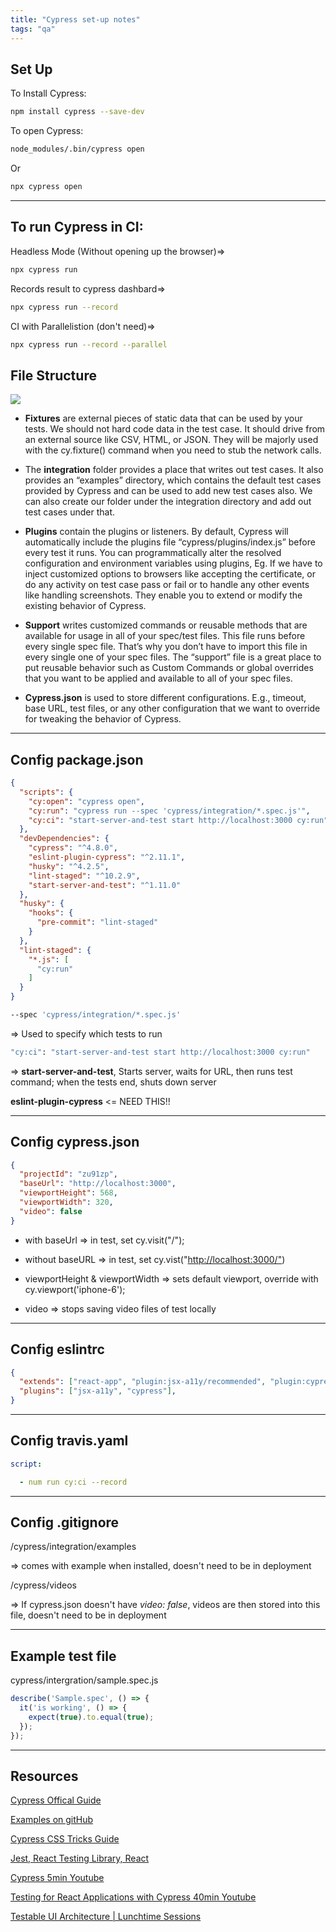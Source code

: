 ```yaml
---
title: "Cypress set-up notes"
tags: "qa"
---
```


## Set Up

To Install Cypress:

```bash
npm install cypress --save-dev
```

To open Cypress:

```bash
node_modules/.bin/cypress open
```

Or

```bash
npx cypress open
```

* * *

## To run Cypress in CI:

Headless Mode (Without opening up the browser)=>

```bash
npx cypress run
```

Records result to cypress dashbard=>

```bash
npx cypress run --record
```

CI with Parallelistion (don't need)=>

```bash
npx cypress run --record --parallel
```

## File Structure

![](https://i.imgur.com/nhsjrAn.png)

-   **Fixtures** are external pieces of static data that can be used by your tests. We should not hard code data in the test case. It should drive from an external source like CSV, HTML, or JSON. They will be majorly used with the cy.fixture() command when you need to stub the network calls. 

-   The **integration** folder provides a place that writes out test cases. It also provides an “examples” directory, which contains the default test cases provided by Cypress and can be used to add new test cases also. We can also create our folder under the integration directory and add out test cases under that.

-   **Plugins** contain the plugins or listeners. By default, Cypress will automatically include the plugins file “cypress/plugins/index.js” before every test it runs. You can programmatically alter the resolved configuration and environment variables using plugins, Eg. If we have to inject customized options to browsers like accepting the certificate, or do any activity on test case pass or fail or to handle any other events like handling screenshots. They enable you to extend or modify the existing behavior of Cypress. 

-   **Support** writes customized commands or reusable methods that are available for usage in all of your spec/test files. This file runs before every single spec file. That’s why you don’t have to import this file in every single one of your spec files.  The “support” file is a great place to put reusable behavior such as Custom Commands or global overrides that you want to be applied and available to all of your spec files. 

-   **Cypress.json** is used to store different configurations. E.g., timeout, base URL, test files, or any other configuration that we want to override for tweaking the behavior of Cypress.

* * *

## Config package.json

```json
{
  "scripts": {
    "cy:open": "cypress open",
    "cy:run": "cypress run --spec 'cypress/integration/*.spec.js'",
    "cy:ci": "start-server-and-test start http://localhost:3000 cy:run"
  },
  "devDependencies": {
    "cypress": "^4.8.0",
    "eslint-plugin-cypress": "^2.11.1",
    "husky": "^4.2.5",
    "lint-staged": "^10.2.9",
    "start-server-and-test": "^1.11.0"
  },
  "husky": {
    "hooks": {
      "pre-commit": "lint-staged"
    }
  },
  "lint-staged": {
    "*.js": [
      "cy:run"
    ]
  }
}
```

```bash
--spec 'cypress/integration/*.spec.js'
```

=> Used to specify which tests to run

```bash
"cy:ci": "start-server-and-test start http://localhost:3000 cy:run"
```

=> **start-server-and-test**, Starts server, waits for URL, then runs test command; when the tests end, shuts down server

**eslint-plugin-cypress** &lt;= NEED THIS!!

* * *

## Config cypress.json

```json
{
  "projectId": "zu91zp",
  "baseUrl": "http://localhost:3000",
  "viewportHeight": 568,
  "viewportWidth": 320,
  "video": false
}
```

-   with baseUrl => in test, set cy.visit("/");

-   without baseURL => in test, set cy.vist("<http://localhost:3000/">)

-   viewportHeight & viewportWidth => sets default viewport, override with cy.viewport('iphone-6');

-   video => stops saving video files of test locally 

* * *

## Config eslintrc

```json
{
  "extends": ["react-app", "plugin:jsx-a11y/recommended", "plugin:cypress/recommended"],
  "plugins": ["jsx-a11y", "cypress"],
}
```

* * *

## Config travis.yaml

```yaml
script:

  - num run cy:ci --record
```

* * *

## Config .gitignore

/cypress/integration/examples

=> comes with example when installed, doesn't need to be in deployment

/cypress/videos

=> If cypress.json doesn't have _video: false_, videos are then stored into this file, doesn't need to be in deployment

* * *

## Example test file

cypress/intergration/sample.spec.js

```js
describe('Sample.spec', () => {
  it('is working', () => {
    expect(true).to.equal(true);
  });
});
```

* * *

## Resources

[Cypress Offical Guide](https://docs.cypress.io/guides/overview/why-cypress.html#In-a-nutshell)

[Examples on gitHub](https://github.com/cypress-io/cypress-example-recipes)

[Cypress CSS Tricks Guide](https://css-tricks.com/using-cypress-to-write-tests-for-a-react-application/)

[Jest, React Testing Library, React](https://medium.com/javascript-in-plain-english/i-tested-a-react-app-with-jest-testing-library-and-cypress-here-are-the-differences-3192eae03850)

[Cypress 5min Youtube](https://www.youtube.com/watch?v=AddBNz1T08U)

[Testing for React Applications with Cypress 40min Youtube](https://www.youtube.com/watch?v=lgurVvQsOTY)

[ Testable UI Architecture | Lunchtime Sessions](https://www.youtube.com/watch?v=yIje50csKpk&feature=youtu.be)
